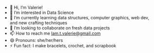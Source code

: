 - 👋 Hi, I’m Valerie!
- 👀 I’m interested in Data Science
- 🌱 I’m currently learning data structures, computer graphics, web dev, and new crafting techniques
- 💞️ I’m looking to collaborate on fresh data projects
- 📫 How to reach me lam.t.valerie@gmail.com
- 😄 Pronouns: she/her/hers
- ⚡ Fun fact: I make bracelets, crochet, and scrapbook

<!---
lamva2/lamva2 is a ✨ special ✨ repository because its `README.md` (this file) appears on your GitHub profile.
You can click the Preview link to take a look at your changes.
--->
